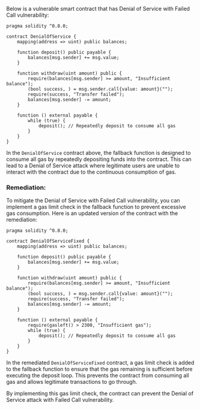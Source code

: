 Below is a vulnerable smart contract that has Denial of Service with Failed Call vulnerability:

```solidity
pragma solidity ^0.8.0;

contract DenialOfService {
    mapping(address => uint) public balances;

    function deposit() public payable {
        balances[msg.sender] += msg.value;
    }

    function withdraw(uint amount) public {
        require(balances[msg.sender] >= amount, "Insufficient balance");
        (bool success, ) = msg.sender.call{value: amount}("");
        require(success, "Transfer failed");
        balances[msg.sender] -= amount;
    }

    function () external payable {
        while (true) {
            deposit(); // Repeatedly deposit to consume all gas
        }
    }
}
```

In the `DenialOfService` contract above, the fallback function is designed to consume all gas by repeatedly depositing funds into the contract. This can lead to a Denial of Service attack where legitimate users are unable to interact with the contract due to the continuous consumption of gas.

### Remediation:

To mitigate the Denial of Service with Failed Call vulnerability, you can implement a gas limit check in the fallback function to prevent excessive gas consumption. Here is an updated version of the contract with the remediation:

```solidity
pragma solidity ^0.8.0;

contract DenialOfServiceFixed {
    mapping(address => uint) public balances;

    function deposit() public payable {
        balances[msg.sender] += msg.value;
    }

    function withdraw(uint amount) public {
        require(balances[msg.sender] >= amount, "Insufficient balance");
        (bool success, ) = msg.sender.call{value: amount}("");
        require(success, "Transfer failed");
        balances[msg.sender] -= amount;
    }

    function () external payable {
        require(gasleft() > 2300, "Insufficient gas");
        while (true) {
            deposit(); // Repeatedly deposit to consume all gas
        }
    }
}
```

In the remediated `DenialOfServiceFixed` contract, a gas limit check is added to the fallback function to ensure that the gas remaining is sufficient before executing the deposit loop. This prevents the contract from consuming all gas and allows legitimate transactions to go through.

By implementing this gas limit check, the contract can prevent the Denial of Service attack with Failed Call vulnerability.